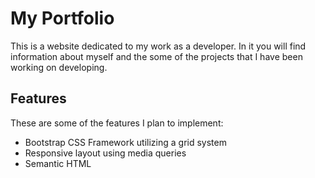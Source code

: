 # My Portfolio

This is a website dedicated to my work as a developer.  In it you will find information about myself and the some of the projects that I have been working on developing.

## Features

These are some of the features I plan to implement:

 - Bootstrap CSS Framework utilizing a grid system
 - Responsive layout using media queries
 - Semantic HTML
